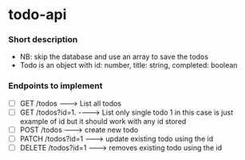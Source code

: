 # todo-api
### Short description
- NB: skip the database and use an array to save the todos
- Todo is an object with id: number, title: string, completed: boolean

### Endpoints to implement
- [ ] GET  /todos ---> List all todos
- [ ] GET  /todos?id=1. ----> List only single todo 1 in this case is just example of id but it should work with any id stored
- [ ] POST /todos ---> create new todo
- [ ] PATCH /todos?id=1  ---> update existing todo using the id
- [ ] DELETE /todos?id=1  ---> removes existing todo using the id
